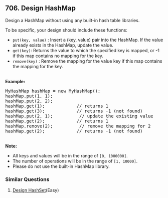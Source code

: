 ## 706. Design HashMap

<p>Design a HashMap&nbsp;without using any built-in hash table libraries.</p>

<p>To be specific, your design should include these functions:</p>

<ul>
	<li><code>put(key, value)</code> :&nbsp;Insert a (key, value) pair into the HashMap. If the value already exists in the HashMap, update the value.</li>
	<li><code>get(key)</code>: Returns the value to which the specified key is mapped, or -1 if this map contains no mapping for the key.</li>
	<li><code>remove(key)</code> :&nbsp;Remove the mapping for the value key if this map contains the mapping for the key.</li>
</ul>

<p><br />
<strong>Example:</strong></p>

<pre>
MyHashMap hashMap = new MyHashMap();
hashMap.put(1, 1); &nbsp; &nbsp; &nbsp; &nbsp; &nbsp;
hashMap.put(2, 2); &nbsp; &nbsp; &nbsp; &nbsp; 
hashMap.get(1); &nbsp; &nbsp; &nbsp; &nbsp; &nbsp; &nbsp;// returns 1
hashMap.get(3); &nbsp; &nbsp; &nbsp; &nbsp; &nbsp; &nbsp;// returns -1 (not found)
hashMap.put(2, 1); &nbsp; &nbsp; &nbsp; &nbsp; &nbsp;// update the existing value
hashMap.get(2); &nbsp; &nbsp; &nbsp; &nbsp; &nbsp; &nbsp;// returns 1 
hashMap.remove(2); &nbsp; &nbsp; &nbsp; &nbsp; &nbsp;// remove the mapping for 2
hashMap.get(2); &nbsp; &nbsp; &nbsp; &nbsp; &nbsp; &nbsp;// returns -1 (not found) 
</pre>

<p><br />
<strong>Note:</strong></p>

<ul>
	<li>All keys and values will be in the range of <code>[0, 1000000]</code>.</li>
	<li>The number of operations will be in the range of&nbsp;<code>[1, 10000]</code>.</li>
	<li>Please do not use the built-in HashMap library.</li>
</ul>


### Similar Questions
  1. [Design HashSet](https://github.com/openset/leetcode/tree/master/solution/design-hashset)(Easy)
